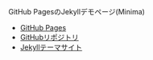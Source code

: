 GitHub PagesのJekyllデモページ(Minima)

- [GitHub Pages](https://shimajima-eiji.github.io/Hosting_demo_jekyll_Minima/)
- [GitHubリポジトリ](https://github.com/shimajima-eiji/Hosting_demo_jekyll_Minima)
- [Jekyllテーマサイト](https://github.com/pages-themes/minima)
